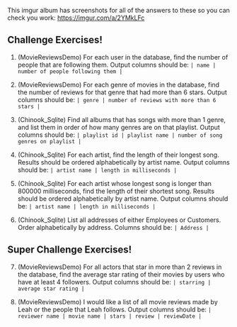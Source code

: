 This imgur album has screenshots for all of the answers to these so you can check you work: https://imgur.com/a/2YMkLFc

## Challenge Exercises!
1. (MovieReviewsDemo)
For each user in the database, find the number of people that are following them. Output columns should be:
`| name | number of people following them |`

2. (MovieReviewsDemo)
For each genre of movies in the database, find the number of reviews for that genre that had more than 6 stars. Output columns should be:
`| genre | number of reviews with more than 6 stars |`

3. (Chinook_Sqlite)
Find all albums that has songs with more than 1 genre, and list them in order of how many genres are on that playlist. Output columns should be:
`| playlist id | playlist name | number of song genres on playlist |`

4. (Chinook_Sqlite)
For each artist, find the length of their longest song. Results should be ordered alphabetically by artist name. Output columns should be:
`| artist name | length in milliseconds |` 

5. (Chinook_Sqlite)
For each artist whose longest song is longer than 800000 milliseconds, find the length of their shortest song. Results should be ordered alphabetically by artist name. Output columns should be:
`| artist name | length in milliseconds |` 

6. (Chinook_Sqlite)
List all addresses of either Employees or Customers. Order alphabetically by address. Columns should be:
`| Address |`

## Super Challenge Exercises!
7. (MovieReviewsDemo)
For all actors that star in more than 2 reviews in the database, find the average star rating of their movies by users who have at least 4 followers. Output columns should be:
`| starring | average star rating |`

8. (MovieReviewsDemo)
I would like a list of all movie reviews made by Leah or the people that Leah follows. Output columns should be:
`| reviewer name | movie name | stars | review | reviewDate |`

